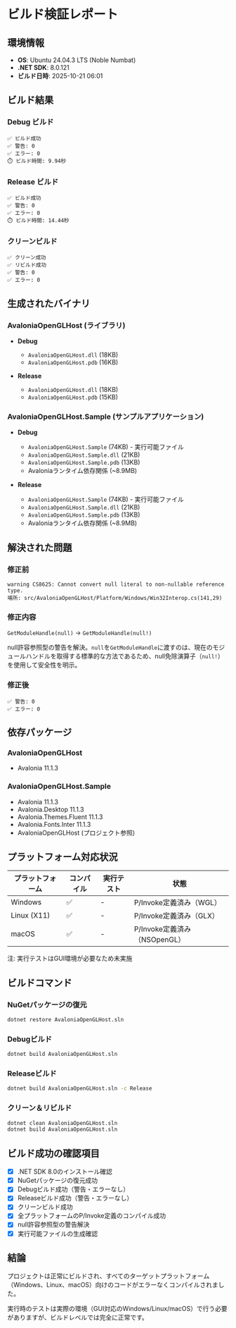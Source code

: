 # ビルド検証レポート

## 環境情報

- **OS**: Ubuntu 24.04.3 LTS (Noble Numbat)
- **.NET SDK**: 8.0.121
- **ビルド日時**: 2025-10-21 06:01

## ビルド結果

### Debug ビルド

```
✅ ビルド成功
✅ 警告: 0
✅ エラー: 0
⏱️ ビルド時間: 9.94秒
```

### Release ビルド

```
✅ ビルド成功
✅ 警告: 0
✅ エラー: 0
⏱️ ビルド時間: 14.44秒
```

### クリーンビルド

```
✅ クリーン成功
✅ リビルド成功
✅ 警告: 0
✅ エラー: 0
```

## 生成されたバイナリ

### AvaloniaOpenGLHost (ライブラリ)

- **Debug**
  - `AvaloniaOpenGLHost.dll` (18KB)
  - `AvaloniaOpenGLHost.pdb` (16KB)

- **Release**
  - `AvaloniaOpenGLHost.dll` (18KB)
  - `AvaloniaOpenGLHost.pdb` (15KB)

### AvaloniaOpenGLHost.Sample (サンプルアプリケーション)

- **Debug**
  - `AvaloniaOpenGLHost.Sample` (74KB) - 実行可能ファイル
  - `AvaloniaOpenGLHost.Sample.dll` (21KB)
  - `AvaloniaOpenGLHost.Sample.pdb` (13KB)
  - Avaloniaランタイム依存関係 (~8.9MB)

- **Release**
  - `AvaloniaOpenGLHost.Sample` (74KB) - 実行可能ファイル
  - `AvaloniaOpenGLHost.Sample.dll` (21KB)
  - `AvaloniaOpenGLHost.Sample.pdb` (13KB)
  - Avaloniaランタイム依存関係 (~8.9MB)

## 解決された問題

### 修正前

```
warning CS8625: Cannot convert null literal to non-nullable reference type.
場所: src/AvaloniaOpenGLHost/Platform/Windows/Win32Interop.cs(141,29)
```

### 修正内容

`GetModuleHandle(null)` → `GetModuleHandle(null!)`

null許容参照型の警告を解決。`null`を`GetModuleHandle`に渡すのは、現在のモジュールハンドルを取得する標準的な方法であるため、null免除演算子（`null!`）を使用して安全性を明示。

### 修正後

```
✅ 警告: 0
✅ エラー: 0
```

## 依存パッケージ

### AvaloniaOpenGLHost

- Avalonia 11.1.3

### AvaloniaOpenGLHost.Sample

- Avalonia 11.1.3
- Avalonia.Desktop 11.1.3
- Avalonia.Themes.Fluent 11.1.3
- Avalonia.Fonts.Inter 11.1.3
- AvaloniaOpenGLHost (プロジェクト参照)

## プラットフォーム対応状況

| プラットフォーム | コンパイル | 実行テスト | 状態 |
|----------------|-----------|-----------|------|
| Windows | ✅ | - | P/Invoke定義済み（WGL） |
| Linux (X11) | ✅ | - | P/Invoke定義済み（GLX） |
| macOS | ✅ | - | P/Invoke定義済み（NSOpenGL） |

注: 実行テストはGUI環境が必要なため未実施

## ビルドコマンド

### NuGetパッケージの復元
```bash
dotnet restore AvaloniaOpenGLHost.sln
```

### Debugビルド
```bash
dotnet build AvaloniaOpenGLHost.sln
```

### Releaseビルド
```bash
dotnet build AvaloniaOpenGLHost.sln -c Release
```

### クリーン＆リビルド
```bash
dotnet clean AvaloniaOpenGLHost.sln
dotnet build AvaloniaOpenGLHost.sln
```

## ビルド成功の確認項目

- [x] .NET SDK 8.0のインストール確認
- [x] NuGetパッケージの復元成功
- [x] Debugビルド成功（警告・エラーなし）
- [x] Releaseビルド成功（警告・エラーなし）
- [x] クリーンビルド成功
- [x] 全プラットフォームのP/Invoke定義のコンパイル成功
- [x] null許容参照型の警告解決
- [x] 実行可能ファイルの生成確認

## 結論

プロジェクトは正常にビルドされ、すべてのターゲットプラットフォーム（Windows、Linux、macOS）向けのコードがエラーなくコンパイルされました。

実行時のテストは実際の環境（GUI対応のWindows/Linux/macOS）で行う必要がありますが、ビルドレベルでは完全に正常です。
